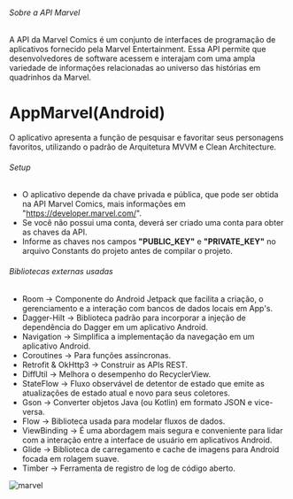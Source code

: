 ###### Sobre a API Marvel
A API da Marvel Comics é um conjunto de interfaces de programação de aplicativos fornecido pela Marvel Entertainment. 
Essa API permite que desenvolvedores de software acessem e interajam com uma ampla variedade de informações relacionadas ao universo das histórias em quadrinhos da Marvel.

# AppMarvel(Android)
O aplicativo apresenta a função de pesquisar e favoritar seus personagens favoritos, utilizando o padrão de Arquitetura MVVM e Clean Architecture.

###### Setup
- O aplicativo depende da chave privada e pública, que pode ser obtida na API Marvel Comics, mais informações em "https://developer.marvel.com/".
- Se você não possui uma conta, deverá ser criado uma conta para obter as chaves da API.
- Informe as chaves nos campos **"PUBLIC_KEY"** e **"PRIVATE_KEY"** no arquivo Constants do projeto antes de compilar o projeto.

###### Bibliotecas externas usadas
- Room -> Componente do Android Jetpack que facilita a criação, o gerenciamento e a interação com bancos de dados locais em App's.
- Dagger-Hilt -> Biblioteca padrão para incorporar a injeção de dependência do Dagger em um aplicativo Android.
- Navigation -> Simplifica a implementação da navegação em um aplicativo Android.
- Coroutines -> Para funções assíncronas.
- Retrofit & OkHttp3 -> Construir as APIs REST.
- DiffUtil -> Melhora o desempenho do RecyclerView.
- StateFlow -> Fluxo observável de detentor de estado que emite as atualizações de estado atual e novo para seus coletores.
- Gson -> Converter objetos Java (ou Kotlin) em formato JSON e vice-versa.
- Flow -> Biblioteca usada para modelar fluxos de dados.
- ViewBinding -> É uma abordagem mais segura e conveniente para lidar com a interação entre a interface de usuário em aplicativos Android.
- Glide -> Biblioteca de carregamento e cache de imagens para Android focada em rolagem suave.
- Timber -> Ferramenta de registro de log de código aberto.

![marvel](https://github.com/xandedutra161/AppBrasileirao/assets/141428908/f87b3064-c6db-495d-86c5-ddf236f4bc19)
